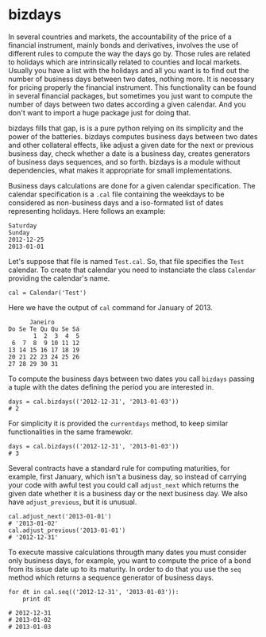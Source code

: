 bizdays
=======

In several countries and markets, the accountability of the price of a financial
instrument, mainly bonds and derivatives, involves the use of different
rules to compute the way the days go by.
Those rules are related to holidays which are intrinsically related to counties
and local markets. Usually you have a list with the holidays and all you want
is to find out the number of business days between two dates, nothing more. 
It is necessary for pricing properly the financial instrument.
This functionality can be found in several financial packages, but sometimes you
just want to compute the number of days between two dates according a given 
calendar. And you don't want to import a huge package just for doing that.

bizdays fills that gap, is is a pure python relying on its simplicity and the
power of the batteries. bizdays computes business days between two dates and
other collateral effects, like adjust a given date for the next or previous
business day, check whether a date is a business day, creates generators of
business days sequences, and so forth. bizdays is a module without
dependencies, what makes it appropriate for small implementations.

Business days calculations are done for a given calendar specification. The
calendar specification is a `.cal` file containing the weekdays to be
considered as non-business days and a iso-formated list of dates representing
holidays. Here follows an example:

	Saturday
	Sunday
	2012-12-25
	2013-01-01

Let's suppose that file is named `Test.cal`.
So, that file specifies the `Test` calendar.
To create that calendar you need to instanciate the class `Calendar` providing the calendar's name.

	cal = Calendar('Test')

Here we have the output of `cal` command for January of 2013.

	      Janeiro       
	Do Se Te Qu Qu Se Sá
	       1  2  3  4  5
	 6  7  8  9 10 11 12
	13 14 15 16 17 18 19
	20 21 22 23 24 25 26
	27 28 29 30 31      

To compute the business days between two dates you call `bizdays` passing a tuple with the dates defining the period you are interested in.

	days = cal.bizdays(('2012-12-31', '2013-01-03'))
	# 2

For simplicity it is provided the `currentdays` method, to keep similar functionalities in the same framewokr.

	days = cal.bizdays(('2012-12-31', '2013-01-03'))
	# 3

Several contracts have a standard rule for computing maturities, for example,
first January, which isn't a business day, so instead of carrying your code
with awful test you could call `adjust_next` which returns the given date
whether it is a business day or the next business day. We also have
`adjust_previous`, but it is unusual.

	cal.adjust_next('2013-01-01')
	# '2013-01-02'
	cal.adjust_previous('2013-01-01')
	# '2012-12-31'

To execute massive calculations througth many dates you must consider only business days, for example, you want to compute the price of a bond from its issue date up to its maturity.
In order to do that you use the `seq` method which returns a sequence generator of business days.

	for dt in cal.seq(('2012-12-31', '2013-01-03')):
	    print dt
			
	# 2012-12-31
	# 2013-01-02
	# 2013-01-03

